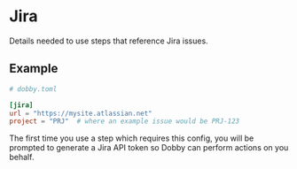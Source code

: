 # Jira

Details needed to use steps that reference Jira issues.

## Example

```TOML
# dobby.toml

[jira]
url = "https://mysite.atlassian.net"
project = "PRJ"  # where an example issue would be PRJ-123
```

The first time you use a step which requires this config, you will be prompted to generate a Jira API token so Dobby can perform actions on you behalf.
